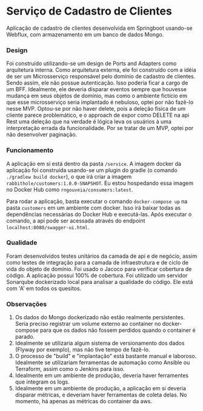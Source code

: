 
# Serviço de Cadastro de Clientes

Aplicação de cadastro de clientes desenvolvida em Springboot usando-se Webflux, com armazenamento em um banco de dados Mongo.

### Design

Foi construído utilizando-se um design de Ports and Adapters como arquitetura interna. Como arquitetura externa, ele foi construído com a idéia de ser um Microsserviço responsável pelo domínio de cadastro de clientes. Sendo assim, ele não possue autenticação. Isso poderia ficar a cargo de um BFF. Idealmente, ele deveria disparar eventos sempre que houvesse mudança em seus objetos de domínio, mas como o ambiente fictício em que esse microsserviço seria implantado é nebuloso, optei por não fazê-lo nesse MVP.
Optou-se por não haver delete, pois a deleção física de um cliente parece problemático, e o approach de expor como DELETE na api Rest uma deleção que na verdade é lógica leva os usuários à uma interpretação errada da funcionalidade.
Por se tratar de um MVP, optei por não desenvolver paginação.

### Funcionamento

A aplicação em si está dentro da pasta `/service`.
A imagem docker da aplicação foi construída usando-se um plugin do gradle (o comando `./gradlew build docker`), o que irá criar a imagem `rabbithole/customers:1.0.0-SNAPSHOT`.
Eu estou hospedando essa imagem no Docker Hub como `rngouveia/consumers:latest`.

Para rodar a aplicação, basta executar o comando `docker-compose up` na pasta `customers` em um ambiente com docker. 
Isso irá baixar todas as dependências necessárias do Docker Hub e executá-las.
Após executar o comando, a api pode ser acessada através do endpoint `localhost:8080/swagger-ui.html`.


### Qualidade

Foram desenvolvidos testes unitários da camada de api e de negócio, assim como testes de integração para a camada de infraestrutura e de ciclo de vida do objeto de domínio.
Foi usado o Jacoco para verificar cobertura de código. A aplicação possui 100% de cobertura. 
Foi utilizado um servidor Sonarqube dockerizado local para analisar a qualidade do código. Ele está com 'A' em todos os quesitos. 


### Observações
1. Os dados do Mongo dockerizado não estão realmente persistentes. Seria preciso registrar um volume externo ao container no docker-compose para que os dados não fossem perdidos quando o container é parado.
2. Idealmente se utilizaria algum sistema de versionamento dos dados (Flyway por exemplo), mas não tive tempo de fazê-lo. 
3. O processo de "build" e "implantação" está bastante manual e laboroso. Idealmente se utilizariam ferramentas de automação como Ansible ou Terraform, assim como o Jenkins para isso.
4. Idealmente em um ambiente de produção, deveria haver ferramentes que integram os logs.
5. Idealmente em um ambiente de produção, a aplicação em si deveria disparar métricas, e deveriam haver ferramentas de coleta delas. No momento, há apenas as métricas do container da aws.

